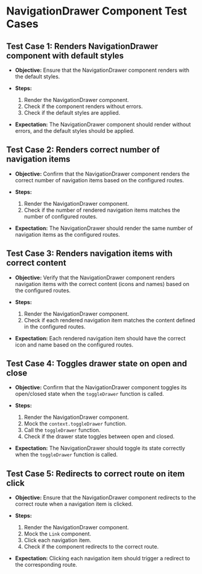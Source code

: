 # NavigationDrawer Component Test Cases

## Test Case 1: Renders NavigationDrawer component with default styles

- **Objective:** Ensure that the NavigationDrawer component renders with the default styles.

- **Steps:**
  1. Render the NavigationDrawer component.
  2. Check if the component renders without errors.
  3. Check if the default styles are applied.

- **Expectation:** The NavigationDrawer component should render without errors, and the default styles should be applied.

## Test Case 2: Renders correct number of navigation items

- **Objective:** Confirm that the NavigationDrawer component renders the correct number of navigation items based on the configured routes.

- **Steps:**
  1. Render the NavigationDrawer component.
  2. Check if the number of rendered navigation items matches the number of configured routes.

- **Expectation:** The NavigationDrawer should render the same number of navigation items as the configured routes.

## Test Case 3: Renders navigation items with correct content

- **Objective:** Verify that the NavigationDrawer component renders navigation items with the correct content (icons and names) based on the configured routes.

- **Steps:**
  1. Render the NavigationDrawer component.
  2. Check if each rendered navigation item matches the content defined in the configured routes.

- **Expectation:** Each rendered navigation item should have the correct icon and name based on the configured routes.

## Test Case 4: Toggles drawer state on open and close

- **Objective:** Confirm that the NavigationDrawer component toggles its open/closed state when the `toggleDrawer` function is called.

- **Steps:**
  1. Render the NavigationDrawer component.
  2. Mock the `context.toggleDrawer` function.
  3. Call the `toggleDrawer` function.
  4. Check if the drawer state toggles between open and closed.

- **Expectation:** The NavigationDrawer should toggle its state correctly when the `toggleDrawer` function is called.

## Test Case 5: Redirects to correct route on item click

- **Objective:** Ensure that the NavigationDrawer component redirects to the correct route when a navigation item is clicked.

- **Steps:**
  1. Render the NavigationDrawer component.
  2. Mock the `Link` component.
  3. Click each navigation item.
  4. Check if the component redirects to the correct route.

- **Expectation:** Clicking each navigation item should trigger a redirect to the corresponding route.

